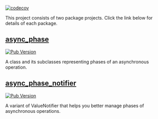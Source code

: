 [![codecov](https://codecov.io/gh/kaboc/async-phase/branch/main/graph/badge.svg?token=JKEGKLL8W2)](https://codecov.io/gh/kaboc/async-phase)

This project consists of two package projects. Click the link below for details
of each package.

## [async_phase](https://github.com/kaboc/async-phase/tree/main/packages/async_phase)

[![Pub Version](https://img.shields.io/pub/v/async_phase?label=async_phase)](https://pub.dev/packages/async_phase)

A class and its subclasses representing phases of an asynchronous operation.

## [async_phase_notifier](https://github.com/kaboc/async-phase/tree/main/packages/async_phase_notifier)

[![Pub Version](https://img.shields.io/pub/v/async_phase_notifier?label=async_phase_notifier)](https://pub.dev/packages/async_phase_notifier)

A variant of ValueNotifier that helps you better manage phases of asynchronous operations.
